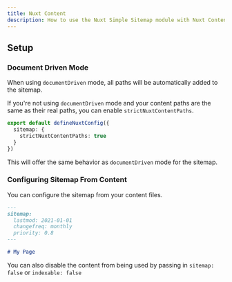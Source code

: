 ```yaml
---
title: Nuxt Content
description: How to use the Nuxt Simple Sitemap module with Nuxt Content.
---
```


## Setup

### Document Driven Mode

When using `documentDriven` mode, all paths will be automatically added to the sitemap.

If you're not using `documentDriven` mode and your content paths are the same as their real paths,
you can enable `strictNuxtContentPaths`.

```ts
export default defineNuxtConfig({
  sitemap: {
    strictNuxtContentPaths: true
  }
})
```

This will offer the same behavior as `documentDriven` mode for the sitemap.

### Configuring Sitemap From Content

You can configure the sitemap from your content files.

```md
---
sitemap:
  lastmod: 2021-01-01
  changefreq: monthly
  priority: 0.8
---

# My Page
```

You can also disable the content from being used by passing in `sitemap: false` or `indexable: false`
